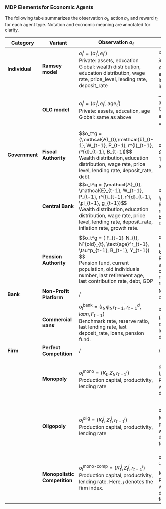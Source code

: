 ### MDP Elements for Economic Agents

The following table summarizes the observation $o_t$, action $a_t$, and reward $r_t$ for each agent type. Notation and economic meaning are annotated for clarity.

| **Category**   | **Variant**                  | **Observation $o_t$**                                        | **Action $a_t$**                                             | **Reward $r_t$**                                             |
| -------------- | ---------------------------- | ------------------------------------------------------------ | ------------------------------------------------------------ | ------------------------------------------------------------ |
| **Individual** | **Ramsey model**             | $o_t^i = (a_t^i, e_t^i)$<br>Private: assets, education<br>Global: wealth distribution, education distribution, wage rate, price_level, lending rate, deposit_rate | $a_t^i = (\alpha_t^i, \lambda_t^i, \theta_t^i)$<br>Asset allocation, labor, investment | $r_t^i = U(c_t^i, h_t^i)$ (CRRA utility)                     |
|                | **OLG model**                | $o_t^i = (a_t^i, e_t^i,\text{age}_t^i)$<br/>Private: assets, education, age<br/>Global: same as above | — (same as above)<br/>*OLG*: old agents $\lambda_t^i = 0$    | — (same as above)<br/>*OLG includes pension if retired*      |
| **Government** | **Fiscal Authority**         |\$\$o\_t^g = (\\mathcal{A}\_{t},\\mathcal{E}\_{t-1}, W\_{t-1}, P\_{t-1}, r^{l}\_{t-1}, r^{d}\_{t-1}, B\_{t-1})\$\$  <br> Wealth distribution, education distribution, wage rate, price level, lending rate, deposit_rate, debt. | $a_t^{\text{fiscal}} = ( \boldsymbol{\tau}, G_t )$<br>Tax rates, spending | GDP growth, equality, welfare                                |
|                | **Central Bank**             |\$\$o\_t^g = (\\mathcal{A}\_{t}, \\mathcal{E}\_{t-1}, W\_{t-1}, P\_{t-1}, r^{l}\_{t-1}, r^{d}\_{t-1}, \\pi\_{t-1}, g\_{t-1})\$\$ <br>Wealth distribution, education distribution, wage rate, price level, lending rate, deposit_rate, inflation rate, growth rate. | $a_t^{\text{cb}} = ( \phi_t, \iota_t )$<br>Reserve ratio, benchmark rate | Inflation/GDP stabilization                                  |
|                | **Pension Authority**        | \$\$o\_t^g = ( F\_{t-1}, N\_{t}, N^{old}\_{t}, \\text{age}^r\_{t-1}, \\tau^p\_{t-1}, B\_{t-1}, Y\_{t-1}) \$\$ <br>Pension fund, current population, old individuals number, last retirement age, last contribution rate, debt, GDP | $a_t^{\text{pension}} = ( \text{age}^r_t, \tau^p_t, k )$<br>Retirement age, contribution rate, growth rate | Pension fund sustainability                                  |
| **Bank**       | **Non-Profit Platform**      | /                                                            | No rate control                                              | No profit                                                    |
|                | **Commercial Bank**          | $o_t^{\text{bank}} = ( \iota_t, \phi_t, r^l_{t-1}, r^d_{t-1}, loan, F_{t-1} )$<br>Benchmark rate, reserve ratio, last lending rate, last deposit_rate, loans, pension fund. | $a_t^{\text{bank}} = ( r^d_t, r^l_t )$<br>Deposit, lending decisions | $r = r^l_t (K_{t+1} + B_{t+1}) - r^d_t A_{t+1}$<br>Interest margin |
| **Firm**       | **Perfect Competition**      | /                                                            | /                                                            | Zero (long-run)                                              |
|                | **Monopoly**                 | $o_t^{\text{mono}} = ( K_t, Z_t, r_{t-1}^l )$<br>Production capital, productivity, lending rate | $a_t^{\text{mono}} = ( p_t, W_t )$<br>Price and wage decisions | $r_t^{\text{mono}} = p_t Y_t - W_t L_t - R_t K_t$<br>Profits = Revenue – costs |
|                | **Oligopoly**                | $o_t^{\text{olig}} = ( K_t^j,  Z_t^j, r_{t-1}^l)$<br>Production capital, productivity, lending rate | $a_t^{\text{olig}} = ( p_t^j, W_t^j )$<br>Price and wage decisions for firm $j$ | $r_t^{\text{olig}} = p_t^j y_t^j - W_t^j L_t^j - R_t K_t^j$<br>Profits = Revenue – costs for firm $j$ |
|                | **Monopolistic Competition** | $o_t^{\text{mono-comp}} = ( K_t^j,  Z_t^j, r_{t-1}^l )$<br> Production capital, productivity, lending rate. Here, $j$ denotes the firm index. | $a_t^{\text{mono-comp}} = ( p_t^j, W_t^j )$<br>Price and wage decisions for firm $j$ | $r_t^{\text{mono-comp}} = p_t^j y_t^j - W_t^j L_t^j - R_t K_t^j$<br>Profits = Revenue – costs for firm $j$ |
